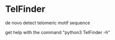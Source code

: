 # TelFinder
de novo detect telomeric motif sequence

get help with the command "python3 TelFinder -h"
